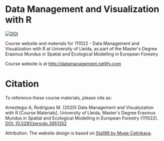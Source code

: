# Data Management and Visualization with R   

[![DOI](https://zenodo.org/badge/200104059.svg)](https://zenodo.org/badge/latestdoi/200104059)

Course website and materials for 111022 - Data Management and Visualization with R at University of Lleida, as part of the Master's Degree Erasmus Mundus in Spatial and Ecological Modelling in European Forestry 

Course website is at http://datamanagement.netlify.com

# Citation
To reference these course materials, please cite as:

Ameztegui A, Rodrigues M. (2020) Data Management and Visualuzation with R [Course Materials]. University of Lleida, Master's Degree Erasmus Mundus in Spatial and Ecological Modelling in European Forestry (111022). [DOI: 10.5281/zenodo.3951352](https://doi.org/10.5281/zenodo.3951352)


Attribution: The website design is based on [Sta199 by Muge Cetinkaya](http://www2.stat.duke.edu/courses/Spring18/Sta199/).


